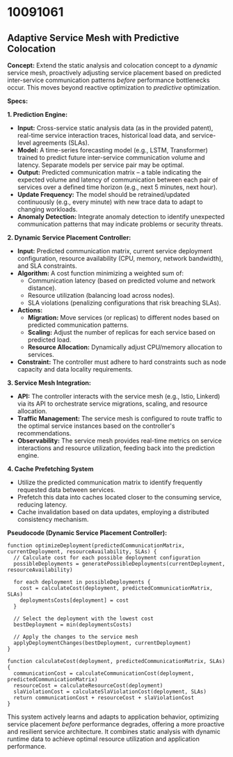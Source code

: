 # 10091061

## Adaptive Service Mesh with Predictive Colocation

**Concept:** Extend the static analysis and colocation concept to a *dynamic* service mesh, proactively adjusting service placement based on predicted inter-service communication patterns *before* performance bottlenecks occur. This moves beyond reactive optimization to *predictive* optimization.

**Specs:**

**1. Prediction Engine:**

*   **Input:**  Cross-service static analysis data (as in the provided patent), real-time service interaction traces, historical load data, and service-level agreements (SLAs).
*   **Model:** A time-series forecasting model (e.g., LSTM, Transformer) trained to predict future inter-service communication volume and latency.  Separate models per service pair may be optimal.
*   **Output:** Predicted communication matrix – a table indicating the expected volume and latency of communication between each pair of services over a defined time horizon (e.g., next 5 minutes, next hour).
*   **Update Frequency:**  The model should be retrained/updated continuously (e.g., every minute) with new trace data to adapt to changing workloads.
*   **Anomaly Detection:** Integrate anomaly detection to identify unexpected communication patterns that may indicate problems or security threats.

**2. Dynamic Service Placement Controller:**

*   **Input:** Predicted communication matrix, current service deployment configuration, resource availability (CPU, memory, network bandwidth), and SLA constraints.
*   **Algorithm:**  A cost function minimizing a weighted sum of:
    *   Communication latency (based on predicted volume and network distance).
    *   Resource utilization (balancing load across nodes).
    *   SLA violations (penalizing configurations that risk breaching SLAs).
*   **Actions:**
    *   **Migration:**  Move services (or replicas) to different nodes based on predicted communication patterns.
    *   **Scaling:**  Adjust the number of replicas for each service based on predicted load.
    *   **Resource Allocation:** Dynamically adjust CPU/memory allocation to services.
*   **Constraint:** The controller must adhere to hard constraints such as node capacity and data locality requirements.

**3. Service Mesh Integration:**

*   **API:** The controller interacts with the service mesh (e.g., Istio, Linkerd) via its API to orchestrate service migrations, scaling, and resource allocation.
*   **Traffic Management:** The service mesh is configured to route traffic to the optimal service instances based on the controller's recommendations.
*   **Observability:** The service mesh provides real-time metrics on service interactions and resource utilization, feeding back into the prediction engine.

**4.  Cache Prefetching System**

*   Utilize the predicted communication matrix to identify frequently requested data between services.
*   Prefetch this data into caches located closer to the consuming service, reducing latency.
*   Cache invalidation based on data updates, employing a distributed consistency mechanism.

**Pseudocode (Dynamic Service Placement Controller):**

```
function optimizeDeployment(predictedCommunicationMatrix, currentDeployment, resourceAvailability, SLAs) {
  // Calculate cost for each possible deployment configuration
  possibleDeployments = generatePossibleDeployments(currentDeployment, resourceAvailability)

  for each deployment in possibleDeployments {
    cost = calculateCost(deployment, predictedCommunicationMatrix, SLAs)
    deploymentsCosts[deployment] = cost
  }

  // Select the deployment with the lowest cost
  bestDeployment = min(deploymentsCosts)

  // Apply the changes to the service mesh
  applyDeploymentChanges(bestDeployment, currentDeployment)
}

function calculateCost(deployment, predictedCommunicationMatrix, SLAs) {
  communicationCost = calculateCommunicationCost(deployment, predictedCommunicationMatrix)
  resourceCost = calculateResourceCost(deployment)
  slaViolationCost = calculateSlaViolationCost(deployment, SLAs)
  return communicationCost + resourceCost + slaViolationCost
}
```

This system actively learns and adapts to application behavior, optimizing service placement *before* performance degrades, offering a more proactive and resilient service architecture. It combines static analysis with dynamic runtime data to achieve optimal resource utilization and application performance.